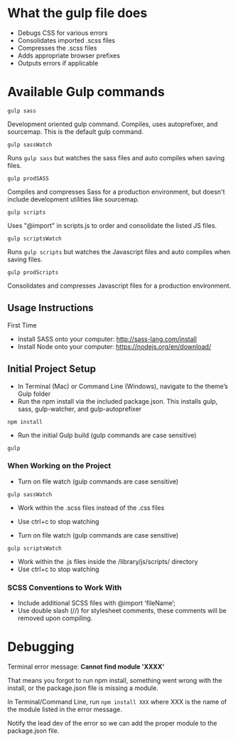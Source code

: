
# What the gulp file does
* Debugs CSS for various errors
* Consolidates imported .scss files
* Compresses the .scss files
* Adds appropriate browser prefixes
* Outputs errors if applicable

# Available Gulp commands

`gulp sass`

Development oriented gulp command. Compiles, uses autoprefixer, and sourcemap. This is the default gulp command.

`gulp sassWatch`

Runs `gulp sass` but watches the sass files and auto compiles when saving files.

`gulp prodSASS`

Compiles and compresses Sass for a production environment, but doesn't include development utilities like sourcemap.

`gulp scripts`

Uses "@import" in scripts.js to order and consolidate the listed JS files.

`gulp scriptsWatch`

Runs `gulp scripts` but watches the Javascript files and auto compiles when saving files.

`gulp prodScripts`

Consolidates and compresses Javascript files for a production environment.



## Usage Instructions

First Time

* Install SASS onto your computer: http://sass-lang.com/install
* Install Node onto your computer: https://nodejs.org/en/download/

## Initial Project Setup

* In Terminal (Mac) or Command Line (Windows), navigate to the theme’s Gulp folder
* Run the npm install via the included package.json. This installs gulp, sass, gulp-watcher, and gulp-autoprefixer
```
npm install
```
* Run the initial Gulp build (gulp commands are case sensitive)
```
gulp
```

### When Working on the Project

* Turn on file watch (gulp commands are case sensitive)
```
gulp sassWatch
```
* Work within the .scss files instead of the .css files
* Use ctrl+c to stop watching

* Turn on file watch (gulp commands are case sensitive)
```
gulp scriptsWatch
```
* Work within the .js files inside the /library/js/scripts/ directory
* Use ctrl+c to stop watching

### SCSS Conventions to Work With

* Include additional SCSS files with @import ‘fileName’;
* Use double slash (//) for stylesheet comments, these comments will be removed upon compiling.


# Debugging

Terminal error message: **Cannot find module 'XXXX'**

That means you forgot to run npm install, something went wrong with the install, or the package.json file is missing a module.

In Terminal/Command Line, run `npm install XXX` where XXX is the name of the module listed in the error message.

Notify the lead dev of the error so we can add the proper module to the package.json file.
